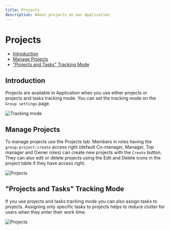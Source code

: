 ```yaml
---
title: Projects
description: About projects on our Application
---
```


# Projects

- [Introduction](#introduction)
- [Manage Projects](#manage)
- ["Projects and Tasks" Tracking Mode](#tracking-mode-projects-and-tasks)

<a name="introduction"></a>
## Introduction

Projects are available in Application when you use either projects or projects and tasks tracking mode. You can set the tracking mode on the `Group settings` page.

![Tracking mode](https://raw.githubusercontent.com/zaimea/zaimea-docs/main/preview/project-trackingmode.jpg)

<a name="manage"></a>
## Manage Projects

To manage projects use the Projects tab. Members in roles having the `group:project:create` access right (default Co-manager, Manager, Top manager and Owner roles) can create new projects with the `Create` button. They can also edit or delete projects using the Edit and Delete icons in the project table if they have access right.

![Projects](https://raw.githubusercontent.com/zaimea/zaimea-docs/main/preview/projects.jpg)

<a name="tracking-mode-projects-and-tasks"></a>
## "Projects and Tasks" Tracking Mode

If you use projects and tasks tracking mode you can also assign tasks to projects. Assigning only specific tasks to projects helps to reduce clutter for users when they enter their work time.

![Projects](https://raw.githubusercontent.com/zaimea/zaimea-docs/main/preview/project-tasks.jpg)
